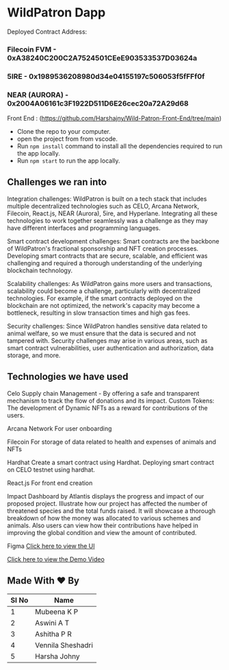 # WildPatron Dapp

Deployed Contract Address:

### Filecoin FVM - 0xA38240C200C2A7524501CEeE903533537D03624a
### 5IRE - 0x1989536208980d34e04155197c506053f5fFFf0f
### NEAR (AURORA) - 0x2004A06161c3F1922D511D6E26cec20a72A29d68

Front End :
(https://github.com/Harshajny/Wild-Patron-Front-End/tree/main)

- Clone the repo to your computer.
- open the project from from vscode.
- Run `npm install` command to install all the dependencies required to run the app locally.
- Run `npm start` to run the app locally.
## Challenges we ran into
Integration challenges: WildPatron is built on a tech stack that includes multiple decentralized technologies such as CELO, Arcana Network, Filecoin, React.js, NEAR (Aurora), 5ire, and Hyperlane. Integrating all these technologies to work together seamlessly was a challenge as they may have different interfaces and programming languages.

Smart contract development challenges: Smart contracts are the backbone of WildPatron's fractional sponsorship and NFT creation processes. Developing smart contracts that are secure, scalable, and efficient was challenging and required a thorough understanding of the underlying blockchain technology.

Scalability challenges: As WildPatron gains more users and transactions, scalability could become a challenge, particularly with decentralized technologies. For example, if the smart contracts deployed on the blockchain are not optimized, the network's capacity may become a bottleneck, resulting in slow transaction times and high gas fees.

Security challenges: Since WildPatron handles sensitive data related to animal welfare, so we must ensure that the data is secured and not tampered with. Security challenges may arise in various areas, such as smart contract vulnerabilities, user authentication and authorization, data storage, and more.
## Technologies we have used
Celo
Supply chain Management - By offering a safe and transparent mechanism to track the flow of donations and its impact.
Custom Tokens: The development of Dynamic NFTs as a reward for contributions of the users.

Arcana Network
For user onboarding

Filecoin 
For storage of data related to health and expenses of animals and NFTs

Hardhat
Create a smart contract using Hardhat.
Deploying smart contract on CELO testnet using hardhat.

React.js
For front end creation

Impact Dashboard by Atlantis
displays the progress and impact of our proposed project. 
Illustrate how our project has affected the number of threatened species and the total funds raised. It will showcase a thorough breakdown of how the money was allocated to various schemes and animals.
Also users can view how their contributions have helped in improving the global condition and view the amount of contributed. 

Figma
[Click here to view the UI]( (https://www.figma.com/file/Zi9aZAl2BV0aBkl5vTt4bL/Untitled?node-id=0-1&t=lvC6E5hRUJA60R7l-0))

[Click here to view the Demo Video](https://drive.google.com/file/d/1ZLNXX_cLK4ZhdlD5Im47USA5LmzefLzA/view?usp=sharing)
## Made With ♥ By
| SI No    | Name             |
| -------- | -------          |
| 1        | Mubeena K P      |
| 2        | Aswini A T       |
| 3        | Ashitha P R      |
| 4        | Vennila Sheshadri|
| 5        | Harsha Johny     |
